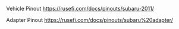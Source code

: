 Vehicle Pinout https://rusefi.com/docs/pinouts/subaru-2011/

Adapter Pinout https://rusefi.com/docs/pinouts/subaru%20adapter/
